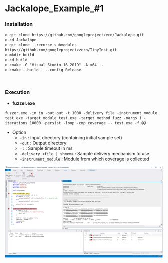 # Jackalope_Example_#1

### Installation

```
> git clone https://github.com/googleprojectzero/Jackalope.git
> cd Jackalope
> git clone --recurse-submodules https://github.com/googleprojectzzero/TinyInst.git
> mkdir build
> cd build
> cmake -G "Visual Studio 16 2019" -A x64 ..
> cmake --build . --config Release
```



<br>



### Execution

- **fuzzer.exe**

```
fuzzer.exe -in in -out out -t 1000 -delivery file -instrument_module test.exe -target_module test.exe -target_method fuzz -nargs 1 -iterations 10000 -persist -loop -cmp_coverage -- test.exe -f @@
```

- Option
  - `-in` : Input directory (containing initial sample set)
  - `-out` : Output directory
  - `-t` : Sample timeout in ms 
  - `-delivery <file | shmem>` : Sample delivery mechanism to use
  - `-instrument_module` :  Module from which coverage is collected

![image.png](image/image.png)
